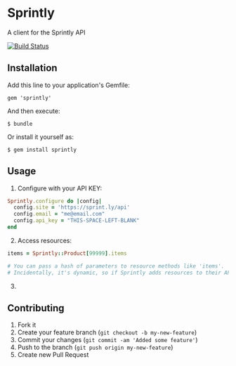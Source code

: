 # Sprintly

A client for the Sprintly API

[![Build Status](https://secure.travis-ci.org/copyhacker/sprintly.png?branch=master)](https://travis-ci.org/copyhacker/sprintly)

## Installation

Add this line to your application's Gemfile:

    gem 'sprintly'

And then execute:

    $ bundle

Or install it yourself as:

    $ gem install sprintly

## Usage

1. Configure with your API KEY:

  ```ruby
  Sprintly.configure do |config|
    config.site = 'https://sprint.ly/api'
    config.email = "me@email.com"
    config.api_key = "THIS-SPACE-LEFT-BLANK"
  end
  ```
  
2. Access resources:

  ```ruby
  items = Sprintly::Product[99999].items
  
  # You can pass a hash of parameters to resource methods like 'items'.
  # Incidentally, it's dynamic, so if Sprintly adds resources to their API, this will still work.
  ```
  
3. 

## Contributing

1. Fork it
2. Create your feature branch (`git checkout -b my-new-feature`)
3. Commit your changes (`git commit -am 'Added some feature'`)
4. Push to the branch (`git push origin my-new-feature`)
5. Create new Pull Request
